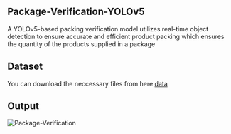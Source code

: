 ## Package-Verification-YOLOv5
A YOLOv5-based packing verification model utilizes real-time object detection to ensure accurate and efficient product packing which ensures the quantity of the products supplied in a package
## Dataset 
You can download the neccessary files from here [data](https://drive.google.com/file/d/1GOoTLXtlFW4i981hAyoip6h1-FVdEKQq/view?usp=drive_link)
## Output
![Package-Verification](https://github.com/SadhaSivamx/Package-Verification-YOLOv5/assets/106687593/335d31e8-43b1-4df6-a842-79f7fa301365)
